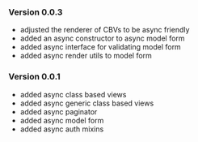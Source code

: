 ### Version 0.0.3

* adjusted the renderer of CBVs to be async friendly
* added an async constructor to async model form
* added async interface for validating model form
* added async render utils to model form


### Version 0.0.1

* added async class based views
* added async generic class based views
* added async paginator
* added async model form
* added async auth mixins
